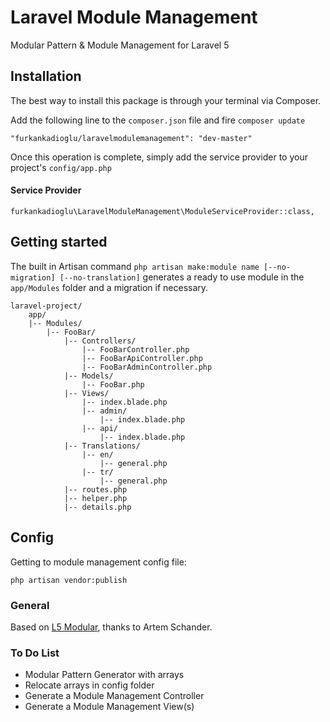 # Laravel Module Management
Modular Pattern &amp; Module Management for Laravel 5

## Installation

The best way to install this package is through your terminal via Composer.

Add the following line to the `composer.json` file and fire `composer update`

```
"furkankadioglu/laravelmodulemanagement": "dev-master"
```
Once this operation is complete, simply add the service provider to your project's `config/app.php`

#### Service Provider
```
furkankadioglu\LaravelModuleManagement\ModuleServiceProvider::class,
```

## Getting started

The built in Artisan command `php artisan make:module name [--no-migration] [--no-translation]` generates a ready to use module in the `app/Modules` folder and a migration if necessary.

```
laravel-project/
    app/
    |-- Modules/
        |-- FooBar/
            |-- Controllers/
                |-- FooBarController.php
                |-- FooBarApiController.php
                |-- FooBarAdminController.php
            |-- Models/
                |-- FooBar.php
            |-- Views/
                |-- index.blade.php
                |-- admin/
                    |-- index.blade.php
                |-- api/
                    |-- index.blade.php
            |-- Translations/
                |-- en/
                    |-- general.php
                |-- tr/
                    |-- general.php
            |-- routes.php
            |-- helper.php
            |-- details.php
```

## Config 

Getting to module management config file:
```
php artisan vendor:publish
```

### General

Based on [L5 Modular](https://github.com/Artem-Schander/L5Modular), thanks to Artem Schander.

### To Do List
- Modular Pattern Generator with arrays
- Relocate arrays in config folder
- Generate a Module Management Controller
- Generate a Module Management View(s)
